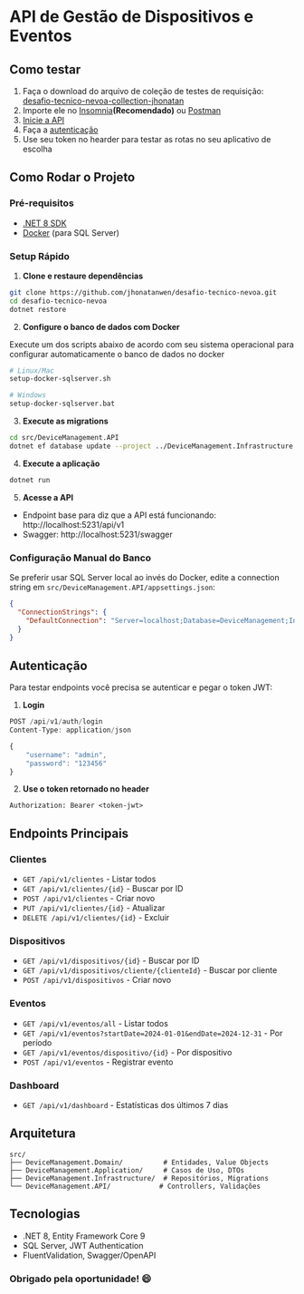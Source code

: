 # API de Gestão de Dispositivos e Eventos

## Como testar

1. Faça o download do arquivo de coleção de testes de requisição: [desafio-tecnico-nevoa-collection-jhonatan](./desafio-tecnico-nevoa-collection-jhonatan.json)
2. Importe ele no [Insomnia](https://insomnia.rest)**(Recomendado)** ou [Postman](https://www.postman.com)
3. [Inicie a API](#como-rodar-o-projeto)
4. Faça a [autenticação](#autenticação)
5. Use seu token no hearder para testar as rotas no seu aplicativo de escolha

## Como Rodar o Projeto

### Pré-requisitos

- [.NET 8 SDK](https://dotnet.microsoft.com/pt-br/download/dotnet/8.0)
- [Docker](https://www.docker.com/products/docker-desktop/) (para SQL Server)

### Setup Rápido

1. **Clone e restaure dependências**

```bash
git clone https://github.com/jhonatanwen/desafio-tecnico-nevoa.git
cd desafio-tecnico-nevoa
dotnet restore
```

2. **Configure o banco de dados com Docker**

Execute um dos scripts abaixo de acordo com seu sistema operacional para configurar automaticamente o banco de dados no docker

```bash
# Linux/Mac
setup-docker-sqlserver.sh

# Windows
setup-docker-sqlserver.bat
```

3. **Execute as migrations**

```bash
cd src/DeviceManagement.API
dotnet ef database update --project ../DeviceManagement.Infrastructure
```

4. **Execute a aplicação**

```bash
dotnet run
```

5. **Acesse a API**

- Endpoint base para diz que a API está funcionando: http://localhost:5231/api/v1
- Swagger: http://localhost:5231/swagger

### Configuração Manual do Banco

Se preferir usar SQL Server local ao invés do Docker, edite a connection string em `src/DeviceManagement.API/appsettings.json`:

```json
{
  "ConnectionStrings": {
    "DefaultConnection": "Server=localhost;Database=DeviceManagement;Integrated Security=true;TrustServerCertificate=true;"
  }
}
```

## Autenticação

Para testar endpoints você precisa se autenticar e pegar o token JWT:

1. **Login**

```js
POST /api/v1/auth/login
Content-Type: application/json

{
    "username": "admin",
    "password": "123456"
}
```

2. **Use o token retornado no header**

```http
Authorization: Bearer <token-jwt>
```

## Endpoints Principais

### Clientes

- `GET /api/v1/clientes` - Listar todos
- `GET /api/v1/clientes/{id}` - Buscar por ID
- `POST /api/v1/clientes` - Criar novo
- `PUT /api/v1/clientes/{id}` - Atualizar
- `DELETE /api/v1/clientes/{id}` - Excluir

### Dispositivos

- `GET /api/v1/dispositivos/{id}` - Buscar por ID
- `GET /api/v1/dispositivos/cliente/{clienteId}` - Buscar por cliente
- `POST /api/v1/dispositivos` - Criar novo

### Eventos

- `GET /api/v1/eventos/all` - Listar todos
- `GET /api/v1/eventos?startDate=2024-01-01&endDate=2024-12-31` - Por período
- `GET /api/v1/eventos/dispositivo/{id}` - Por dispositivo
- `POST /api/v1/eventos` - Registrar evento

### Dashboard

- `GET /api/v1/dashboard` - Estatísticas dos últimos 7 dias

## Arquitetura

```
src/
├── DeviceManagement.Domain/          # Entidades, Value Objects
├── DeviceManagement.Application/     # Casos de Uso, DTOs
├── DeviceManagement.Infrastructure/  # Repositórios, Migrations
└── DeviceManagement.API/            # Controllers, Validações
```

## Tecnologias

- .NET 8, Entity Framework Core 9
- SQL Server, JWT Authentication
- FluentValidation, Swagger/OpenAPI

### Obrigado pela oportunidade! 😄
